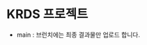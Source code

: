 # KRDS 프로젝트

-   main : 브런치에는 최종 결과물만 업로드 합니다.
<!-- -   dev : 브런치에는 개발 중간 결과물을 업로드 합니다.
-   feature : 브런치에는 기능별로 업로드합니다. -->
